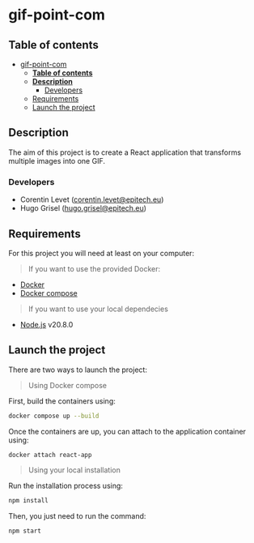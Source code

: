 # gif-point-com

## **Table of contents**
- [gif-point-com](#gif-point-com)
  - [**Table of contents**](#table-of-contents)
  - [**Description**](#description)
    - [Developers](#developers)
  - [Requirements](#requirements)
  - [Launch the project](#launch-the-project)

## **Description**
The aim of this project is to create a React application that transforms multiple images into one GIF.

### Developers
- Corentin Levet    (corentin.levet@epitech.eu)
- Hugo Grisel   (hugo.grisel@epitech.eu)


## Requirements
For this project you will need at least on your computer:

> If you want to use the provided Docker:
- [Docker](https://docs.docker.com/engine/install/)
- [Docker compose](https://docs.docker.com/compose/install/)

> If you want to use your local dependecies
- [Node.js](https://nodejs.org/en) v20.8.0

## Launch the project
There are two ways to launch the project:

> Using Docker compose

First, build the containers using:
```bash
docker compose up --build
```

Once the containers are up, you can attach to the application container using:

```bash
docker attach react-app
```

> Using your local installation

Run the installation process using:
```bash
npm install
```

Then, you just need to run the command:
```bash
npm start
```
